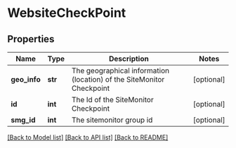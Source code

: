 # WebsiteCheckPoint

## Properties
Name | Type | Description | Notes
------------ | ------------- | ------------- | -------------
**geo_info** | **str** | The geographical information (location) of the SiteMonitor Checkpoint | [optional] 
**id** | **int** | The Id of the SiteMonitor Checkpoint | [optional] 
**smg_id** | **int** | The sitemonitor group id | [optional] 

[[Back to Model list]](../README.md#documentation-for-models) [[Back to API list]](../README.md#documentation-for-api-endpoints) [[Back to README]](../README.md)


